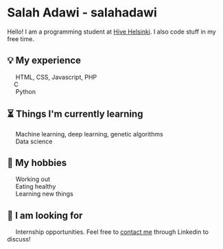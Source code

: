 # Salah Adawi - salahadawi
Hello! I am a programming student at [Hive Helsinki](https://www.hive.fi/en/). I also code stuff in my free time.

## 💡 My experience
&nbsp;&nbsp;&nbsp;&nbsp; HTML, CSS, Javascript, PHP<br />
&nbsp;&nbsp;&nbsp; C<br />
&nbsp;&nbsp;&nbsp;&nbsp; Python<br />

## ⏳ Things I'm currently learning
&nbsp;&nbsp;&nbsp;&nbsp; Machine learning, deep learning, genetic algorithms<br />
&nbsp;&nbsp;&nbsp;&nbsp; Data science<br />

## 🏓 My hobbies
&nbsp;&nbsp;&nbsp;&nbsp; Working out<br />
&nbsp;&nbsp;&nbsp;&nbsp; Eating healthy<br />
&nbsp;&nbsp;&nbsp;&nbsp; Learning new things<br />

## 📅 I am looking for
&nbsp;&nbsp;&nbsp;&nbsp; Internship opportunities. Feel free to [contact me](https://www.linkedin.com/in/salah-adawi/) through Linkedin to discuss! 
